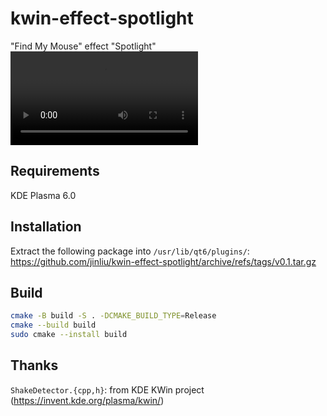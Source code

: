 # kwin-effect-spotlight
"Find My Mouse" effect "Spotlight"
![Demo](https://jinliu.github.io/kwin-effect-spotlight/Screencast.webm)

## Requirements

KDE Plasma 6.0

## Installation

Extract the following package into `/usr/lib/qt6/plugins/`:
https://github.com/jinliu/kwin-effect-spotlight/archive/refs/tags/v0.1.tar.gz

## Build

```bash
cmake -B build -S . -DCMAKE_BUILD_TYPE=Release
cmake --build build
sudo cmake --install build
```

## Thanks

`ShakeDetector.{cpp,h}`: from KDE KWin project (https://invent.kde.org/plasma/kwin/)
